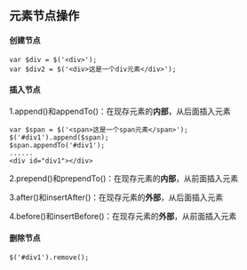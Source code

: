 ## 元素节点操作

#### 创建节点

```
var $div = $('<div>');
var $div2 = $('<div>这是一个div元素</div>');
```

#### 插入节点

1.append\(\)和appendTo\(\)：在现存元素的**内部**，从后面插入元素

```
var $span = $('<span>这是一个span元素</span>');
$('#div1').append($span);
$span.appendTo('#div1');
......
<div id="div1"></div>
```

2.prepend\(\)和prependTo\(\)：在现存元素的**内部**，从前面插入元素

3.after\(\)和insertAfter\(\)：在现存元素的**外部**，从后面插入元素

4.before\(\)和insertBefore\(\)：在现存元素的**外部**，从前面插入元素

#### 删除节点

```
$('#div1').remove();
```



